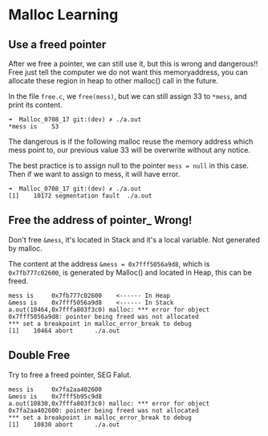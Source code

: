# Malloc Learning

## Use a freed pointer
After we free a pointer, we can still use it, but this is wrong and dangerous!! Free just tell the computer we do not want this memoryaddress, you can allocate these region in heap to other malloc() call in the future.

In the file `free.c`, we `free(mess)`, but we can still assign 33 to `*mess`, and print its content.

```
➜  Malloc_0708_17 git:(dev) ✗ ./a.out
*mess is 	53
```

The dangerous is if the following malloc reuse the memory address which mess point to, our previous value 33 will be overwrite without any notice.

The best practice is to assign null to the pointer `mess = null` in this case. Then if we want to assign to mess, it will have error.

```
➜  Malloc_0708_17 git:(dev) ✗ ./a.out
[1]    10172 segmentation fault  ./a.out
```

## Free the address of pointer_ Wrong!
Don't free `&mess`, it's located in Stack and it's a local variable. Not generated by malloc.

The content at the address `&mess = 0x7fff5056a9d8`, which is `0x7fb777c02600`, is generated by Malloc() and located in Heap, this can be freed.

```
mess is 	0x7fb777c02600    <------ In Heap
&mess is 	0x7fff5056a9d8    <------ In Stack
a.out(10464,0x7fffa803f3c0) malloc: *** error for object 0x7fff5056a9d8: pointer being freed was not allocated
*** set a breakpoint in malloc_error_break to debug
[1]    10464 abort      ./a.out
```

## Double Free
Try to free a freed pointer, SEG Falut.

```
mess is 	0x7fa2aa402600
&mess is 	0x7fff5b95c9d8
a.out(10830,0x7fffa803f3c0) malloc: *** error for object 0x7fa2aa402600: pointer being freed was not allocated
*** set a breakpoint in malloc_error_break to debug
[1]    10830 abort      ./a.out
```